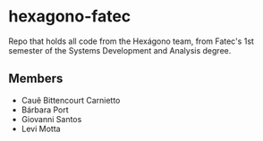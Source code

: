 # hexagono-fatec
Repo that holds all code from the Hexágono team, from Fatec's 1st semester of the Systems Development and Analysis degree.

## Members
- Cauê Bittencourt Carnietto
- Bárbara Port
- Giovanni Santos
- Levi Motta
